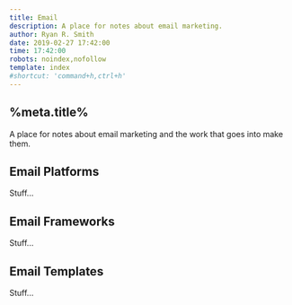 ```yaml
---
title: Email
description: A place for notes about email marketing.
author: Ryan R. Smith
date: 2019-02-27 17:42:00
time: 17:42:00
robots: noindex,nofollow
template: index
#shortcut: 'command+h,ctrl+h'
---
```


## %meta.title%
A place for notes about email marketing and the work that goes into make them.

## Email Platforms
Stuff...

## Email Frameworks
Stuff...

## Email Templates
Stuff...
